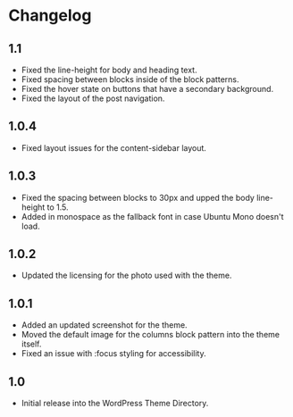 # Changelog

## 1.1
- Fixed the line-height for body and heading text.
- Fixed spacing between blocks inside of the block patterns.
- Fixed the hover state on buttons that have a secondary background.
- Fixed the layout of the post navigation.

## 1.0.4
- Fixed layout issues for the content-sidebar layout.

## 1.0.3
- Fixed the spacing between blocks to 30px and upped the body line-height to 1.5.
- Added in monospace as the fallback font in case Ubuntu Mono doesn't load.

## 1.0.2
- Updated the licensing for the photo used with the theme.

## 1.0.1
- Added an updated screenshot for the theme.
- Moved the default image for the columns block pattern into the theme itself.
- Fixed an issue with :focus styling for accessibility.

## 1.0
- Initial release into the WordPress Theme Directory.